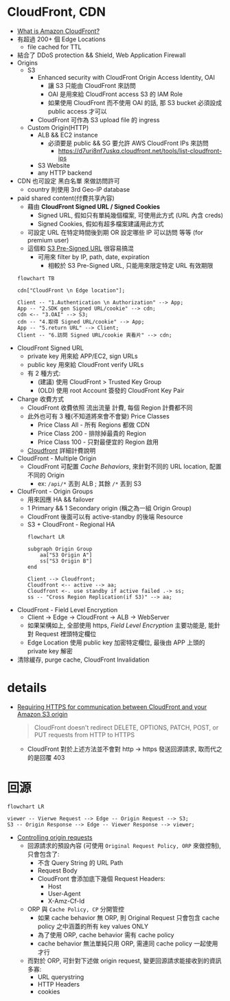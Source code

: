 
# CloudFront, CDN

- [What is Amazon CloudFront?](https://docs.aws.amazon.com/AmazonCloudFront/latest/DeveloperGuide/Introduction.html)
- 有超過 200+ 個 Edge Locations
    - file cached for TTL
- 結合了 DDoS protection && Shield, Web Application Firewall
- Origins
    - S3 
        - Enhanced security with CloudFront Origin Access Identity, OAI
            - 讓 S3 只能由 CloudFront 來訪問
            - OAI 是用來給 CloudFront access S3 的 IAM Role
            - 如果使用 CloudFront 而不使用 OAI 的話, 那 S3 bucket 必須設成 public access 才可以
        - CloudFront 可作為 S3 upload file 的 ingress
    - Custom Origin(HTTP)
        - ALB && EC2 instance
            - 必須要是 public && SG 要允許 AWS CloudFront IPs 來訪問
                - https://d7uri8nf7uskq.cloudfront.net/tools/list-cloudfront-ips
        - S3 Website
        - any HTTP backend
- CDN 也可設定 黑白名單 來做訪問許可
    - country 則使用 3rd Geo-IP database
- paid shared content(付費共享內容)
    - 藉由 **CloudFront Signed URL / Signed Cookies**
        - Signed URL, 假如只有單純幾個檔案, 可使用此方式 (URL 內含 creds)
        - Signed Cookies, 假如有超多檔案建議用此方式
    - 可設定 URL 在特定時間後到期 OR 設定哪些 IP 可以訪問 等等 (for premium user)
    - 這個和 [S3 Pre-Signed URL](./S3.md#s3-pre-signed-urls) 很容易搞混
        - 可用來 filter by IP, path, date, expiration
            - 相較於 S3 Pre-Signed URL, 只能用來限定特定 URL 有效期限
    ```mermaid
    flowchart TB

    cdn["CloudFront \n Edge location"];

    Client -- "1.Authentication \n Authorization" --> App;
    App -- "2.SDK gen Signed URL/cookie" --> cdn;
    cdn <-- "3.OAI" --> S3;
    cdn -- "4.取得 Signed URL/cookie" --> App;
    App -- "5.return URL" --> Client;
    Client -- "6.訪問 Signed URL/cookie 爽看片" --> cdn;
    ```
- CloudFront Signed URL 
    - private key 用來給 APP/EC2, sign URLs
    - public key 用來給 CloudFront verify URLs
    - 有 2 種方式:
        - (建議) 使用 CloudFront > Trusted Key Group
        - (OLD) 使用 root Account 簽發的 CloudFront Key Pair
- Charge 收費方式
    - CloudFront 收費依照 流出流量 計費, 每個 Region 計費都不同
    - 此外也可有 3 種(不知道將來會不會變) Price Classes
        - Price Class All - 所有 Regions 都做 CDN
        - Price Class 200 - 排除掉最貴的 Region
        - Price Class 100 - 只對最便宜的 Region 啟用
    - [Cloudfront](https://aws.amazon.com/cloudfront/pricing/?nc1=h_ls) 詳細計費說明
- CloudFront - Multiple Origin
    - CloudFront 可配置 *Cache Behaviors*, 來針對不同的 URL location, 配置不同的 Origin
        - ex: `/api/*` 丟到 ALB ; 其餘 `/*` 丟到 S3
- CloufFront - Origin Groups
    - 用來因應 HA && failover
    - 1 Primary && 1 Secondary origin (稱之為一組 Origin Group)
    - CloudFront 後面可以有 active-standby 的後端 Resource
    - S3 + CloudFront - Regional HA
        ```mermaid
        flowchart LR

        subgraph Origin Group
            aa["S3 Origin A"]
            ss["S3 Origin B"]
        end

        Client --> Cloudfront;
        Cloudfront <-- active --> aa;
        Cloudfront <-. use standby if active failed .-> ss;
        ss -- "Cross Region Replication(if S3)" --> aa;
        ```
- CloudFront - Field Level Encryption
    - Client -> Edge -> CloudFront -> ALB -> WebServer
    - 如果架構如上, 全部使用 https, *Field Level Encryption* 主要功能是, 能針對 Request 裡頭特定欄位
    - Edge Location 使用 public key 加密特定欄位, 最後由 APP 上頭的 private key 解密
- 清除緩存, purge cache, CloudFront Invalidation


# details

- [Requiring HTTPS for communication between CloudFront and your Amazon S3 origin](https://docs.aws.amazon.com/AmazonCloudFront/latest/DeveloperGuide/using-https-cloudfront-to-s3-origin.html)
    > CloudFront doesn't redirect DELETE, OPTIONS, PATCH, POST, or PUT requests from HTTP to HTTPS
    - CloudFront 對於上述方法並不會對 http -> https 發送回源請求, 取而代之的是回覆 403


# 回源

```mermaid
flowchart LR

viewer -- Vierwe Request --> Edge -- Origin Request --> S3;
S3 -- Origin Response --> Edge -- Viewer Response --> viewer;
```

- [Controlling origin requests](https://docs.aws.amazon.com/AmazonCloudFront/latest/DeveloperGuide/controlling-origin-requests.html)
    - 回源請求的預設內容 (可使用 `Original Request Policy, ORP` 來做控制), 只會包含了:
        - 不含 Query String 的 URL Path
        - Request Body
        - CloudFront 會添加底下幾個 Request Headers:
            - Host
            - User-Agent
            - X-Amz-Cf-Id
    - ORP 與 `Cache Policy, CP` 分開管控
        - 如果 cache behavior 無 ORP, 則 Original Request 只會包含 cache policy 之中涵蓋的所有 key values ONLY
        - 為了使用 ORP, cache behavior 需有 cache policy
        - cache behavior 無法單純只用 ORP, 需連同 cache policy 一起使用才行
    - 而對於 ORP, 可針對下述做 origin request, 變更回源請求能接收到的資訊多寡:
        - URL querystring
        - HTTP Headers
        - cookies
    